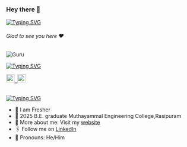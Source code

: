 ### Hey there :wave:

[![Typing SVG](https://readme-typing-svg.herokuapp.com?color=%2336BCF7&lines=This+is+Gurumoorthy )](https://git.io/typing-svg)

###### Glad to see you here :heart:

<p align="left"> <img src="https://komarev.com/ghpvc/?username=Guru&label=Views&color=blue&style=plastic" alt="Guru" /> </p>


[![Typing SVG](https://readme-typing-svg.herokuapp.com?color=%2336BCF7&lines=Subscribe+to+my+YouTube+Channel)](https://git.io/typing-svg)
 
   
<a href="https://linkedin.com/in/gurumoorthy-s">
  <kbd>
  <img align="centre" alt="Guru's LinkdeIn" width="22px" src="https://cdn-icons-png.flaticon.com/512/174/174857.png" />
</a>
 
<a href="https://devfolio.co/@shumbul_arifa">
  <kbd>
  <img align="centre" alt="shumbul's Devfolio" width="22px" src="https://avatars.githubusercontent.com/u/38809367?s=280&v=4" />
</a>

<br/>
<br/>

[![Typing SVG](https://readme-typing-svg.herokuapp.com?color=%2336BCF7&lines=Let's+Connect)](https://git.io/typing-svg)

- 🏢 I am Fresher
- 🏫 2025 B.E. graduate Muthayammal Engineering College,Rasipuram
- 🙋‍ More about me: Visit my [website](https://shumbul.github.io/)
- 🖇 Follow me on [LinkedIn](https://linkedin.com/in/gurumoorthy-s)
- 👯 Pronouns: He/Him
